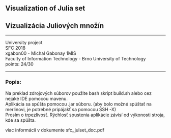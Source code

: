 ## Visualization of Julia set
## Vizualizácia Juliových množín

---
University project\
SFC 2018\
xgabon00 - Michal Gabonay 1MIS \
Faculty of Information Technology - Brno University of Technology \
points: 24/30

---
### Popis:
Na preklad zdrojových súborov použite bash skript build.sh alebo cez nejaké IDE pomocou mavenu.\
Aplikácia sa spúšta pomocou .jar súboru. (aby bolo možné spúštať na merlinovi, je potrebné pripájakť sa pomocou SSH -X)\
Prosím o trpezlivosť. Rýchlosť spustenia aplikácie závisí od výkonosti stroja, kde sa spúšta.

viac informácii v dokumente sfc_julset_doc.pdf